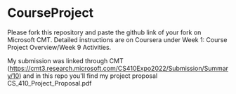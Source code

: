 # CourseProject

Please fork this repository and paste the github link of your fork on Microsoft CMT. Detailed instructions are on Coursera under Week 1: Course Project Overview/Week 9 Activities.

My submission was linked through CMT (https://cmt3.research.microsoft.com/CS410Expo2022/Submission/Summary/10) and in this repo you'll find my project proposal CS_410_Project_Proposal.pdf
